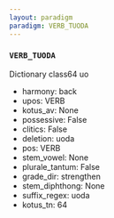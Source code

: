 ```yaml
---
layout: paradigm
paradigm: VERB_TUODA
---
```

### ` VERB_TUODA `

Dictionary class64 uo
* harmony: back
* upos: VERB
* kotus_av: None
* possessive: False
* clitics: False
* deletion: uoda
* pos: VERB
* stem_vowel: None
* plurale_tantum: False
* grade_dir: strengthen
* stem_diphthong: None
* suffix_regex: uoda
* kotus_tn: 64
